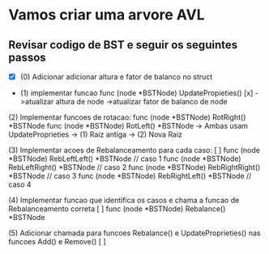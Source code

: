 # Vamos criar uma arvore AVL
## **Revisar codigo de BST e seguir os seguintes passos**
- [x] (0) Adicionar adicionar altura e fator de balanco no struct


- (1) implementar funcao func (node *BSTNode) UpdatePropieties() [x]
    ->atualizar altura de node
    ->atualizar fator de balanco de node

(2) Implementar funcoes de rotacao:
    func (node *BSTNode) RotRight() *BSTNode
    func (node *BSTNode) RotLeft() *BSTNode
    -> Ambas usam UpdateProprieties
        -> (1) Raiz antiga
        -> (2) Nova Raiz

(3) Implementar acoes de Rebalanceamento para cada caso: [ ]
    func (node *BSTNode) RebLeftLeft() *BSTNode // caso 1
    func (node *BSTNode) RebLeftRight() *BSTNode // caso 2
    func (node *BSTNode) RebRightRight() *BSTNode // caso 3
    func (node *BSTNode) RebRightLeft() *BSTNode // caso 4

(4) Implementar funcao que identifica os casos e chama a funcao de Rebalanceamento correta [ ]
    func (node *BSTNode) Rebalance() *BSTNode

(5) Adicionar chamada para funcoes Rebalance() e UpdateProprieties() nas funcoes Add() e Remove() [ ]
